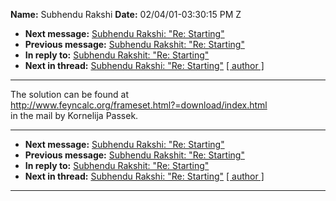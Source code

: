 **Name:** Subhendu Rakshi
**Date:** 02/04/01-03:30:15 PM Z

  - **Next message:** [Subhendu Rakshi: "Re: Starting"](0032.html)
  - **Previous message:** [Subhendu Rakshit: "Re: Starting"](0030.html)
  - **In reply to:** [Subhendu Rakshit: "Re: Starting"](0030.html)
  - **Next in thread:** [Subhendu Rakshi: "Re: Starting"](0032.html)
    [[ author ]](author.html#31)

-----

The solution can be found at  
<http://www.feyncalc.org/frameset.html?=download/index.html>  
in the mail by Kornelija Passek.  

-----

  - **Next message:** [Subhendu Rakshi: "Re: Starting"](0032.html)
  - **Previous message:** [Subhendu Rakshit: "Re: Starting"](0030.html)
  - **In reply to:** [Subhendu Rakshit: "Re: Starting"](0030.html)
  - **Next in thread:** [Subhendu Rakshi: "Re: Starting"](0032.html)
    [[ author ]](author.html#31)

-----

